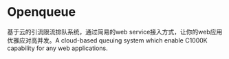 # Openqueue
基于云的引流限流排队系统，通过简易的web service接入方式，让你的web应用优雅应对高并发。A cloud-based queuing system which enable C1000K capability for any web applications.

